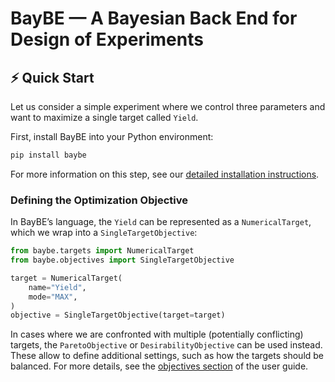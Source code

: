# BayBE — A Bayesian Back End for Design of Experiments
## ⚡ Quick Start
Let us consider a simple experiment where we control three parameters and want to
maximize a single target called `Yield`.

First, install BayBE into your Python environment:

```bash
pip install baybe
```

For more information on this step, see our
[detailed installation instructions]().

### Defining the Optimization Objective

In BayBE’s language, the `Yield` can be represented as a `NumericalTarget`,
which we wrap into a `SingleTargetObjective`:

```python
from baybe.targets import NumericalTarget
from baybe.objectives import SingleTargetObjective

target = NumericalTarget(
    name="Yield",
    mode="MAX",
)
objective = SingleTargetObjective(target=target)
```

In cases where we are confronted with multiple (potentially conflicting) targets,
the `ParetoObjective` or `DesirabilityObjective` can be used instead.
These allow to define additional settings, such as how the targets should be balanced.
For more details, see the
[objectives section](https://emdgroup.github.io/baybe/stable/userguide/objectives.html)
of the user guide.
